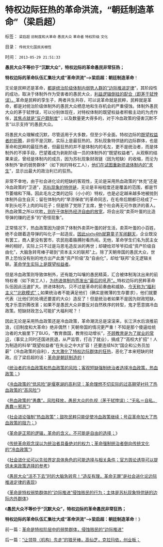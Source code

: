 # 特权边际狂热的革命洪流，“朝廷制造革命”（梁启超）

标签： `梁启超` `旧制度和大革命` `愚民大众` `革命者` `特权阶级` `文化` 

目录： `传统文化国民劣根性`

时间： `2013-05-29 21:51:33`

**愚民大众不等价于“沉默大众”，特权边际的革命愚民非常狂热；**

**特权边际的革命队伍汇集壮大成“革命洪流”——>梁启超：朝廷制造革命**！

无论是民粹还是革命，[都是统治阶级体制内弱势人群的“边际推进定律](../../../2013/5/12/边际推进定律，物竞天择的丛林法则不是弱肉强食.md)”，其阶段性的成功，取决于体制外作为受害者的愚民大众，[利益逻辑倒挂的配合（即茅于轼悖误）。](../../../2013/5/27/改革政策的聪明与愚蠢及“茅于轼悖误”.md)革命是民粹的孪生子，两者共生共存，可以说革命就是民粹，民粹就是革命，都是对统治阶级体制外的愚民大众栖息地和生存机会的严重侵蚀。体制外愚民大众的茅于轼悖误，可以分别体现在，对特权体制的既望权益者积极主动的为虎作伥，[其焦点就是“反户籍制度](../../../2013/2/6/契约必定排外，不排外不成为契约.md)”；以及数量更大得多的，对于冷血政策的侵害沉默不言“以示支持”的愚民大众。

将愚民大众理解成沉默，尽管适用于大多数，但至少不全面。特权边际的[既望权益者的折腾](../../../2013/1/22/中华民族最大的悲哀是民粹“为虎作伥”.md)，非但不是沉默，实际上是最狂热的。苏杭现象特供链的边际群体，也是革命和民粹的最狂热者，但最狂热的并不是体制内的毛左，更不是统治者，而是体制外的不择手段，巴望着成为剥削阶级一员的体制外的“既望权益者”。从观察的结果来说，曾经是体制内的成员，因为苏杭现象财政链（因为短缺）的收缩，而沦为体制外“新的弱势群体”（如下岗的特权工人），[他们在试图重新挤进体制内的“求生](../../../2012/3/15/反思愚民打黑中的多数人暴政.md)”，显示出最大的政治利已的狂热。

非常不幸地，由于社会进化论的短缺的客观性，无论是采用热血政策的“休克”还是冷血政策的“卫道”，[苏杭现象的特供链](../../../2013/1/25/苏杭现象是“爱民”“向弱者倾斜”的必然结果.md)，无论是丰裕程度还是覆盖的范围，都是节节萎缩和下降。因此毛左之类的边际（小小的）特权，也是必定越来越多地被抛到体制外自生自灭；留在体制内的“旱涝保收”的革命同志，在毛帝后期都已经成了一年到头吃不上肉的叫花子；但是除了党除了主席，整个社会再无可作救济的善人。热血政策之所以优胜[，则在于体制外经济自由的放宽](../../../2012/2/7/中国真实的个人所得税负担非常高.md)，将会出现“卖茶叶蛋的比造导弹的赚的还多”的“奇怪现象”。

正常情况下，热血政策因为提供了体制外卖茶叶蛋的好生活，卖茶叶蛋的小百姓，绝不会跟着造导弹的叫化子一起造反。[因此sixty4th就算童子军闹翻天](http://darthvad.blog.163.com/blog/static/5339947020094251031015/)，企业既没有罢工，商人更没有罢市，农民抱着胳膊肘看热闹。无他，革命学生们名为民主女神的相好，实际上只不过是马恩毛造反派的再世；却硬给邓爷爷扣成“资产阶级自由化”，大脑急转弯棒子砸到“资本主义的联邦”上。除了天朝帝国的愚民大众，世界上恐怕没有别的地方出产此类“资产阶级”及“自由化”，却给“联邦”全无逻辑关联。[革命学生实际上是既望权益者](../../../2009/8/25/财中饿鬼之既望权益者.md)。

但是冷血政策则导致体制外，还有能力叫嚷的愚民精英，汇合被体制淘汰出来的前特权者（如下岗工人），[为挤进体制内而发出“最后的吼声”，](../../../2011/11/4/民粹冲击波的凶险和成因.md)特权边际的民粹革命队伍因此迅速扩大。挤进体制内，只不过是革命的前奏曲和威胁，[今天称为“福利主义”“北欧模式”；](../../../2011/8/11/穆斯林社会对中国模式好评如潮.md)如果统治者不能满足他们（确实是微薄的生存要求），他们就要代表（比他们的处境还要差的大众）造反了！但是统治者如果不是因为财政短缺，鬼才乐意折腾改革；如果不是愚民大众非要反对自然秩序的转型，鬼才愿意搞冷血政策。短缺财政怎么可能扩大福利呢？！

因此无论是采用热血政策还是冷血政策，革命潮流总是滚滚来，长江洪水后浪推前浪，《旧制度和大革命》绝非偶然！天朝帝国的情况更严重！不知是那个傻逼给统治者的大脑里下了BUG，“教育救国，教育拉动增长”，[不顾教育是为了就业的常识](../../../2011/1/3/教育是个人投资，为了就业和就业的收入.md)，（事实上同时还国进民退，从严监管，打击了就业），搞成了“高校大扩招”！人为制造的科举“既望权益者”在失业之中大扩容！还要连续N次“国企和公务员加薪”（冷血政策的自利），[大大激化了特权边际群体的狂热](../../../2013/1/22/提高社会福利反而促进大革命到来.md)，恶化了本来短缺的财政。应了梁启超的话：[革命是朝廷制造的](../../../2013/3/31/统治者乱镇压，民粹乌合乱革命，和革命的总设计师.md)！

《[统治者的冷血政策和热血政策的风险；客观短缺强制统治者选择冷血政策，热血政策；](../../../2013/5/26/统治者的冷血政策和热血政策的风险评估.md)》

《[冷血政策的“低风险”是堰塞湖的高利贷；革命理想不切实际的过高期望衬托了热血政策的“高风险”](../../../2013/5/27/冷血政策的“低风险”是堰塞湖的高利贷.md)》

《[热血政策的“愚蠢”，风险释放，愚民大众的仇视（茅于轼悖误）；“无私＝自私，愚蠢＝邪恶”](../../../2013/5/27/改革政策的聪明与愚蠢及“茅于轼悖误”.md)》

《[社会进论强制“热血政策”；鼓吹民粹只能促使冷血政策继续；号召革命加大了热血政策的阻力；](../../../2013/5/26/统治者的冷血政策和热血政策的风险评估.md)》

《[革命是正邪的逻辑，革命的含义，不可能是自由的选择；](../../../2013/5/28/革命是正邪的逻辑，不可能是自由的选择.md)》

《[传统革命观念误以为统治者具备绝对的权力；革命强制统治者倒向传统文化的“冷血政策”](../../../2013/5/28/传统革命观念误解独裁者，革命强制统治者倒向冷血政策.md)》

《[社会进化论可以先验界定具体角色的可能选择与相关条件；官方舆论诱导可以提供未来政策选择的参考](../../../2013/5/28/社会进化论能知过去未来.md)》

《[愚民大众“活不下去”时的大脑急转弯！“造反有理，革命无罪”是社会进化论边际推进定律的表现](../../../2013/5/29/“造反有理，革命无罪”的传统和误区.md)》

《[革命是特权弱势群体的“边际推进”侵蚀贱民的行为；主体是苏杭现象特供链的边际内外群体](../../../2013/5/29/革命是特权阶层中的弱势群体，侵蚀贱民的“边际推进”.md)》

《**愚民大众不等价于“沉默大众”，特权边际的革命愚民非常狂热；**

**特权边际的革命队伍汇集壮大成“革命洪流”——>梁启超：朝廷制造革命**！》



前一篇：[革命是特权阶层中的弱势群体，侵蚀贱民的“边际推进”](../../../2013/5/29/革命是特权阶层中的弱势群体，侵蚀贱民的“边际推进”.md)

后一篇：[“让领导（机构）先走”的狼牙棒，高仙芝，克拉玛依，创业板；](../../../2013/5/29/“让领导（机构）先走”的狼牙棒，高仙芝，克拉玛依，创业板；.md)